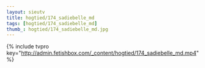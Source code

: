 ```yaml
--- 
layout: sieutv
title: hogtied/174_sadiebelle_md
tags: [hogtied/174_sadiebelle_md]
thumb_: hogtied/174_sadiebelle_md.jpg
---
```

{% include tvpro key="http://admin.fetishbox.com/_content/hogtied/174_sadiebelle_md.mp4" %} 
